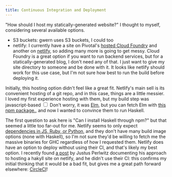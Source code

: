 ```yaml
---
title: Continuous Integration and Deployment
---
```


"How should I host my statically-generated website?" I thought to myself, considering several available options.
  * S3 buckets: gwern uses S3 buckets, I could too
  * netlify: I currently have a site on Pivotal's [hosted Cloud Foundry](https://run.pivotal.io/) and another on [netlify](https://www.netlify.com/), so adding many more is going to get messy. Cloud Foundry is a great option if you want to run backend services, but for a statically-generated blog, I don't need any of that. I just want to give my site directory to someone and be done with it. It looks like netlify should work for this use case, but I'm not sure how best to run the build before deploying it.

  Initially, this hosting option didn't feel like a great fit. Netlify's main sell is its convenient hosting of a git repo, and in this case, things are a little messier. I loved my first experience hosting with them, but my build step was javascript-based<label for="sn-elm" class="margin-toggle sidenote-number"></label>
  <input type="checkbox" id="sn-elm" class="margin-toggle">
  <span class="sidenote">  Don't worry, it was [Elm](https://elm-lang.org/), but you can fetch Elm with [this npm package.](https://www.npmjs.com/package/elm)</span>, and now I wanted to convince them to run Haskell.

The first question to ask here is "Can I install Haskell through npm?" but that seemed a little too far-out for me. Netlify seems to only expect [dependencies in JS, Ruby, or Python](https://docs.netlify.com/configure-builds/manage-dependencies/#dependency-cache), and they don't have many build image options (none with Haskell), so I'm not sure they'd be willing to fetch me the massive binaries for GHC regardless of how I requested them. Netlify does have an option to deploy without using their CI, and that's likely my best option. 
  I recently found [a post](https://www.justus.pw/posts/2019-09-01-hakyll-on-netlify.html) by Justus Perlwitz documenting his approach to hosting a hakyll site on netlify, and he didn't use their CI: this confirms my initial thinking that it would be a bad fit, but gives me a great path forward elsewhere: [CircleCI](https://circleci.com/)!
